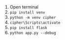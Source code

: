 1. Open terminal
2. `pip install venv`
3. `python -m venv cipher`
4. `cipher\Scripts\activate`
5. `pip install flask`
6. `python app.py --debug`